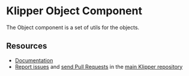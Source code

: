 Klipper Object Component
========================

The Object component is a set of utils for the objects.

Resources
---------

- [Documentation](https://doc.klipper.dev/components/object)
- [Report issues](https://github.com/klipperdev/klipper/issues)
  and [send Pull Requests](https://github.com/klipperdev/klipper/pulls)
  in the [main Klipper repository](https://github.com/klipperdev/klipper)
